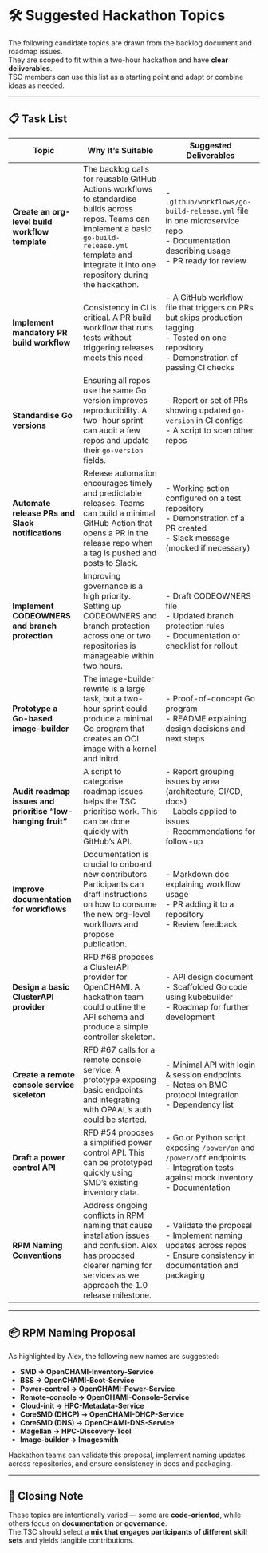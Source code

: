 # 🛠️ Suggested Hackathon Topics

The following candidate topics are drawn from the backlog document and roadmap issues.  
They are scoped to fit within a two-hour hackathon and have **clear deliverables**.  
TSC members can use this list as a starting point and adapt or combine ideas as needed.

---

## 📋 Task List

| **Topic** | **Why It’s Suitable** | **Suggested Deliverables** |
|-----------|------------------------|-----------------------------|
| **Create an org-level build workflow template** | The backlog calls for reusable GitHub Actions workflows to standardise builds across repos. Teams can implement a basic `go-build-release.yml` template and integrate it into one repository during the hackathon. | - `.github/workflows/go-build-release.yml` file in one microservice repo <br> - Documentation describing usage <br> - PR ready for review |
| **Implement mandatory PR build workflow** | Consistency in CI is critical. A PR build workflow that runs tests without triggering releases meets this need. | - A GitHub workflow file that triggers on PRs but skips production tagging <br> - Tested on one repository <br> - Demonstration of passing CI checks |
| **Standardise Go versions** | Ensuring all repos use the same Go version improves reproducibility. A two-hour sprint can audit a few repos and update their `go-version` fields. | - Report or set of PRs showing updated `go-version` in CI configs <br> - A script to scan other repos |
| **Automate release PRs and Slack notifications** | Release automation encourages timely and predictable releases. Teams can build a minimal GitHub Action that opens a PR in the release repo when a tag is pushed and posts to Slack. | - Working action configured on a test repository <br> - Demonstration of a PR created <br> - Slack message (mocked if necessary) |
| **Implement CODEOWNERS and branch protection** | Improving governance is a high priority. Setting up CODEOWNERS and branch protection across one or two repositories is manageable within two hours. | - Draft CODEOWNERS file <br> - Updated branch protection rules <br> - Documentation or checklist for rollout |
| **Prototype a Go-based image-builder** | The image-builder rewrite is a large task, but a two-hour sprint could produce a minimal Go program that creates an OCI image with a kernel and initrd. | - Proof-of-concept Go program <br> - README explaining design decisions and next steps |
| **Audit roadmap issues and prioritise “low-hanging fruit”** | A script to categorise roadmap issues helps the TSC prioritise work. This can be done quickly with GitHub’s API. | - Report grouping issues by area (architecture, CI/CD, docs) <br> - Labels applied to issues <br> - Recommendations for follow-up |
| **Improve documentation for workflows** | Documentation is crucial to onboard new contributors. Participants can draft instructions on how to consume the new org-level workflows and propose publication. | - Markdown doc explaining workflow usage <br> - PR adding it to a repository <br> - Review feedback |
| **Design a basic ClusterAPI provider** | RFD #68 proposes a ClusterAPI provider for OpenCHAMI. A hackathon team could outline the API schema and produce a simple controller skeleton. | - API design document <br> - Scaffolded Go code using kubebuilder <br> - Roadmap for further development |
| **Create a remote console service skeleton** | RFD #67 calls for a remote console service. A prototype exposing basic endpoints and integrating with OPAAL’s auth could be started. | - Minimal API with login & session endpoints <br> - Notes on BMC protocol integration <br> - Dependency list |
| **Draft a power control API** | RFD #54 proposes a simplified power control API. This can be prototyped quickly using SMD’s existing inventory data. | - Go or Python script exposing `/power/on` and `/power/off` endpoints <br> - Integration tests against mock inventory <br> - Documentation |
| **RPM Naming Conventions** | Address ongoing conflicts in RPM naming that cause installation issues and confusion. Alex has proposed clearer naming for services as we approach the 1.0 release milestone. | - Validate the proposal <br> - Implement naming updates across repos <br> - Ensure consistency in documentation and packaging |

---

## 📦 RPM Naming Proposal

As highlighted by Alex, the following new names are suggested:

- **SMD → OpenCHAMI-Inventory-Service**  
- **BSS → OpenCHAMI-Boot-Service**  
- **Power-control → OpenCHAMI-Power-Service**  
- **Remote-console → OpenCHAMI-Console-Service**  
- **Cloud-init → HPC-Metadata-Service**  
- **CoreSMD (DHCP) → OpenCHAMI-DHCP-Service**  
- **CoreSMD (DNS) → OpenCHAMI-DNS-Service**  
- **Magellan → HPC-Discovery-Tool**  
- **Image-builder → Imagesmith**  

Hackathon teams can validate this proposal, implement naming updates across repositories, and ensure consistency in docs and packaging.

---

## 🎯 Closing Note
These topics are intentionally varied — some are **code-oriented**, while others focus on **documentation** or **governance**.  
The TSC should select a **mix that engages participants of different skill sets** and yields tangible contributions.
